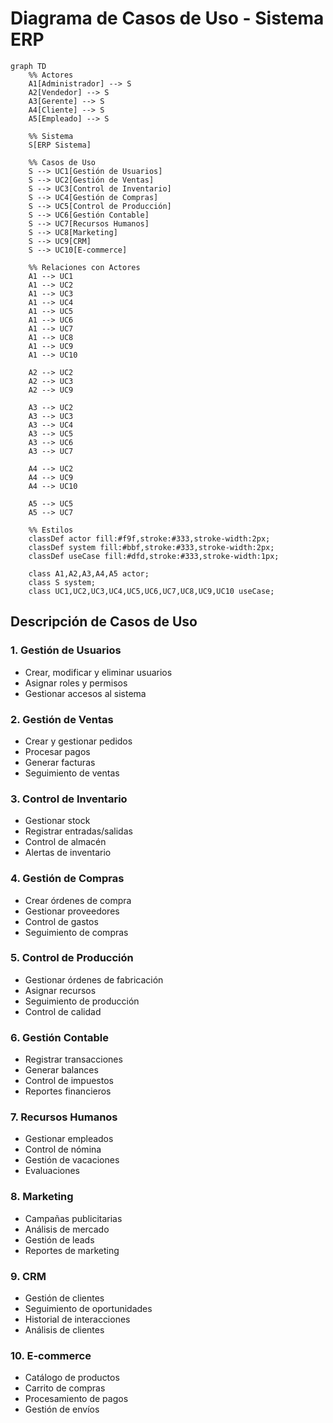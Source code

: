 # Diagrama de Casos de Uso - Sistema ERP

```mermaid
graph TD
    %% Actores
    A1[Administrador] --> S
    A2[Vendedor] --> S
    A3[Gerente] --> S
    A4[Cliente] --> S
    A5[Empleado] --> S

    %% Sistema
    S[ERP Sistema]

    %% Casos de Uso
    S --> UC1[Gestión de Usuarios]
    S --> UC2[Gestión de Ventas]
    S --> UC3[Control de Inventario]
    S --> UC4[Gestión de Compras]
    S --> UC5[Control de Producción]
    S --> UC6[Gestión Contable]
    S --> UC7[Recursos Humanos]
    S --> UC8[Marketing]
    S --> UC9[CRM]
    S --> UC10[E-commerce]

    %% Relaciones con Actores
    A1 --> UC1
    A1 --> UC2
    A1 --> UC3
    A1 --> UC4
    A1 --> UC5
    A1 --> UC6
    A1 --> UC7
    A1 --> UC8
    A1 --> UC9
    A1 --> UC10

    A2 --> UC2
    A2 --> UC3
    A2 --> UC9

    A3 --> UC2
    A3 --> UC3
    A3 --> UC4
    A3 --> UC5
    A3 --> UC6
    A3 --> UC7

    A4 --> UC2
    A4 --> UC9
    A4 --> UC10

    A5 --> UC5
    A5 --> UC7

    %% Estilos
    classDef actor fill:#f9f,stroke:#333,stroke-width:2px;
    classDef system fill:#bbf,stroke:#333,stroke-width:2px;
    classDef useCase fill:#dfd,stroke:#333,stroke-width:1px;
    
    class A1,A2,A3,A4,A5 actor;
    class S system;
    class UC1,UC2,UC3,UC4,UC5,UC6,UC7,UC8,UC9,UC10 useCase;
```

## Descripción de Casos de Uso

### 1. Gestión de Usuarios
- Crear, modificar y eliminar usuarios
- Asignar roles y permisos
- Gestionar accesos al sistema

### 2. Gestión de Ventas
- Crear y gestionar pedidos
- Procesar pagos
- Generar facturas
- Seguimiento de ventas

### 3. Control de Inventario
- Gestionar stock
- Registrar entradas/salidas
- Control de almacén
- Alertas de inventario

### 4. Gestión de Compras
- Crear órdenes de compra
- Gestionar proveedores
- Control de gastos
- Seguimiento de compras

### 5. Control de Producción
- Gestionar órdenes de fabricación
- Asignar recursos
- Seguimiento de producción
- Control de calidad

### 6. Gestión Contable
- Registrar transacciones
- Generar balances
- Control de impuestos
- Reportes financieros

### 7. Recursos Humanos
- Gestionar empleados
- Control de nómina
- Gestión de vacaciones
- Evaluaciones

### 8. Marketing
- Campañas publicitarias
- Análisis de mercado
- Gestión de leads
- Reportes de marketing

### 9. CRM
- Gestión de clientes
- Seguimiento de oportunidades
- Historial de interacciones
- Análisis de clientes

### 10. E-commerce
- Catálogo de productos
- Carrito de compras
- Procesamiento de pagos
- Gestión de envíos 